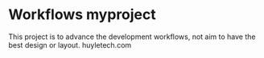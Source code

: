 # Workflows myproject

This project is to advance the development workflows, not aim to have the best design or layout. huyletech.com

